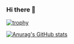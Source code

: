 ### Hi there 👋

[![trophy](https://github-profile-trophy.vercel.app/?username=eurfelux)](https://github.com/ryo-ma/github-profile-trophy)

[![Anurag's GitHub stats](https://github-readme-stats.vercel.app/api?username=eurfelux&theme=tokyonight)](https://github.com/anuraghazra/github-readme-stats)

<!--
**EurFelux/eurfelux** is a ✨ _special_ ✨ repository because its `README.md` (this file) appears on your GitHub profile.

Here are some ideas to get you started:

- 🔭 I’m currently working on ...
- 🌱 I’m currently learning ...
- 👯 I’m looking to collaborate on ...
- 🤔 I’m looking for help with ...
- 💬 Ask me about ...
- 📫 How to reach me: ...
- 😄 Pronouns: ...
- ⚡ Fun fact: ...
-->
